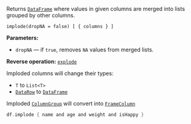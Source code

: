 [//]: # (title: implode)

<!---IMPORT org.jetbrains.kotlinx.dataframe.samples.api.Modify-->

Returns [`DataFrame`](DataFrame.md) where values in given columns are merged into lists grouped by other columns.

```text
implode(dropNA = false) [ { columns } ]
```

**Parameters:**
* `dropNA` — if `true`, removes `NA` values from merged lists.

**Reverse operation:** [`explode`](explode.md)

Imploded columns will change their types:
* `T` to `List<T>`
* [`DataRow`](DataRow.md) to [`DataFrame`](DataFrame.md)

Imploded [`ColumnGroup`](DataColumn.md#columngroup) will convert into [`FrameColumn`](DataColumn.md#framecolumn)

<!---FUN implode-->

```kotlin
df.implode { name and age and weight and isHappy }
```

<inline-frame src="resources/org.jetbrains.kotlinx.dataframe.samples.api.Modify.implode.html" width="100%"/>
<!---END-->
